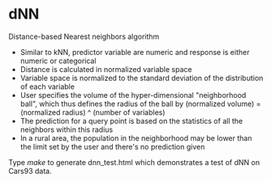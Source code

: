 # dNN
Distance-based Nearest neighbors algorithm

* Similar to kNN, predictor variable are numeric and response is either numeric or categorical
* Distance is calculated in normalized variable space
* Variable space is normalized to the standard deviation of the distribution of each variable
* User specifies the volume of the hyper-dimensional "neighborhood ball", which thus defines the radius of the ball by (normalized volume) = (normalized radius) ^ (number of variables)
* The prediction for a query point is based on the statistics of all the neighbors within this radius
* In a rural area, the population in the neighborhood may be lower than the limit set by the user and there's no prediction given

Type _make_ to generate dnn_test.html which demonstrates a test of dNN on Cars93 data.
